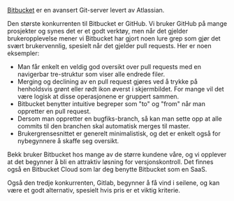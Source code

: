 [Bitbucket](https://bitbucket.org/) er en avansert Git-server levert av Atlassian. 

Den største konkurrenten til Bitbucket er GitHub. Vi bruker GitHub på mange prosjekter og synes det er et godt verktøy, men når det gjelder brukeropplevelse mener vi Bitbucket har gjort noen lure grep som gjør det svært brukervennlig, spesielt når det gjelder pull requests. Her er noen eksempler:

- Man får enkelt en veldig god oversikt over pull requests med en navigerbar tre-struktur som viser alle endrede filer. 
- Merging og declining av en pull request gjøres ved å trykke på henholdsvis grønt eller rødt ikon øverst i skjermbildet. For mange vil det være logisk at disse operasjonene er gruppert sammen. 
- Bitbucket benytter intuitive begreper som "to" og "from" når man oppretter en pull request. 
- Dersom man oppretter en bugfiks-branch, så kan man sette opp at alle commits til den branchen skal automatisk merges til master.
- Brukergrensesnittet er generelt minimalistisk, og det er enkelt også for nybegynnere å skaffe seg oversikt. 

Bekk bruker Bitbucket hos mange av de større kundene våre, og vi opplever at det begynner å bli en attraktiv løsning for versjonskontroll. Det finnes også en Bitbucket Cloud som lar deg benytte Bitbucket som en SaaS. 

Også den tredje konkurrenten, Gitlab, begynner å få vind i seilene, og kan være et godt alternativ, spesielt hvis pris er et viktig kriterie.